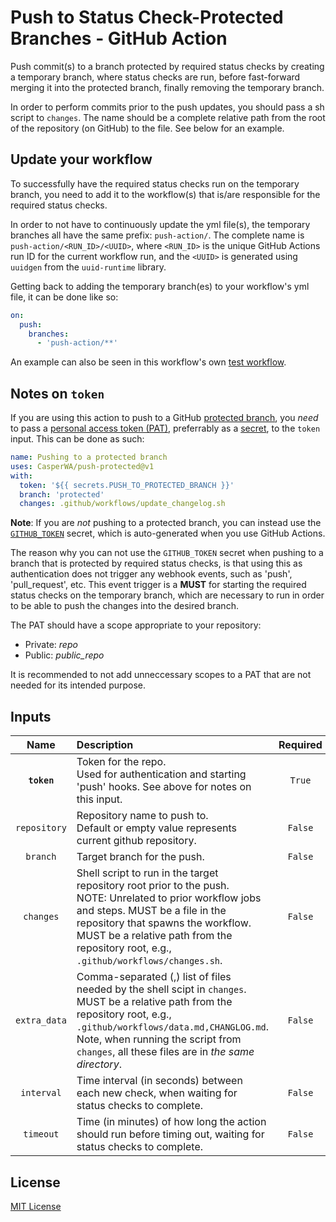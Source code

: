 # Push to Status Check-Protected Branches - GitHub Action

Push commit(s) to a branch protected by required status checks by creating a temporary branch, where status checks are run, before fast-forward merging it into the protected branch, finally removing the temporary branch.

In order to perform commits prior to the push updates, you should pass a sh script to `changes`.
The name should be a complete relative path from the root of the repository (on GitHub) to the file.
See below for an example.

## Update your workflow

To successfully have the required status checks run on the temporary branch, you need to add it to the workflow(s) that is/are responsible for the required status checks.

In order to not have to continuously update the yml file(s), the temporary branches all have the same prefix: `push-action/`.
The complete name is `push-action/<RUN_ID>/<UUID>`, where `<RUN_ID>` is the unique GitHub Actions run ID for the current workflow run, and the `<UUID>` is generated using `uuidgen` from the `uuid-runtime` library.

Getting back to adding the temporary branch(es) to your workflow's yml file, it can be done like so:

```yml
on:
  push:
    branches:
      - 'push-action/**'
```

An example can also be seen in this workflow's own [test workflow](.github/workflows/test_status_checks.yml).

## Notes on `token`

If you are using this action to push to a GitHub [protected branch](https://help.github.com/en/github/administering-a-repository/about-protected-branches), you _need_ to pass a [personal access token (PAT)](https://help.github.com/en/github/authenticating-to-github/creating-a-personal-access-token-for-the-command-line), preferrably as a [secret](https://help.github.com/en/actions/configuring-and-managing-workflows/creating-and-storing-encrypted-secrets), to the `token` input.
This can be done as such:

```yml
name: Pushing to a protected branch
uses: CasperWA/push-protected@v1
with:
  token: '${{ secrets.PUSH_TO_PROTECTED_BRANCH }}'
  branch: 'protected'
  changes: .github/workflows/update_changelog.sh
```

**Note**: If you are _not_ pushing to a protected branch, you can instead use the [`GITHUB_TOKEN`](https://help.github.com/en/actions/configuring-and-managing-workflows/authenticating-with-the-github_token) secret, which is auto-generated when you use GitHub Actions.

The reason why you can not use the `GITHUB_TOKEN` secret when pushing to a branch that is protected by required status checks, is that using this as authentication does not trigger any webhook events, such as 'push', 'pull_request', etc.
This event trigger is a **MUST** for starting the required status checks on the temporary branch, which are necessary to run in order to be able to push the changes into the desired branch.

The PAT should have a scope appropriate to your repository:

- Private: _repo_
- Public: *public_repo*

It is recommended to not add unneccessary scopes to a PAT that are not needed for its intended purpose.

## Inputs

| Name | Description | Required | Default |
|:---:|:---|:---:|:---:|
| **`token`** | Token for the repo.<br>Used for authentication and starting 'push' hooks. See above for notes on this input. | `True` | |
| `repository` | Repository name to push to.<br>Default or empty value represents current github repository. | `False` | `${{ github.repository }}` |
| `branch` | Target branch for the push. | `False` | `master` |
| `changes` | Shell script to run in the target repository root prior to the push.<br>NOTE: Unrelated to prior workflow jobs and steps. MUST be a file in the repository that spawns the workflow. MUST be a relative path from the repository root, e.g., `.github/workflows/changes.sh`. | `False` | `` |
| `extra_data` | Comma-separated (,) list of files needed by the shell scipt in `changes`.<br>MUST be a relative path from the repository root, e.g., `.github/workflows/data.md,CHANGLOG.md`.<br>Note, when running the script from `changes`, all these files are in _the same directory_. | `False` | `` |
| `interval` | Time interval (in seconds) between each new check, when waiting for status checks to complete. | `False` | `30` |
| `timeout` | Time (in minutes) of how long the action should run before timing out, waiting for status checks to complete. | `False` | `15` |

## License

[MIT License](LICENSE)
